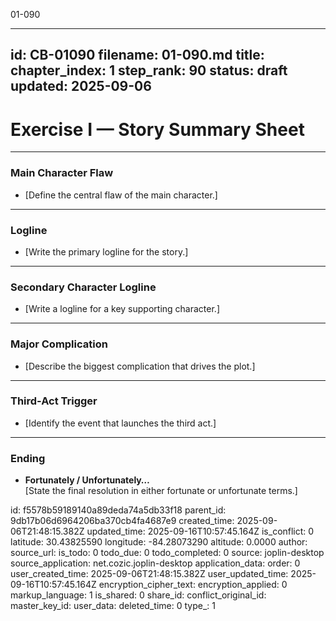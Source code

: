 01-090

---
id: CB-01090
filename: 01-090.md
title: 
chapter_index: 1
step_rank: 90
status: draft
updated: 2025-09-06
---
# Exercise I — Story Summary Sheet

---

### **Main Character Flaw**
- [Define the central flaw of the main character.]

---

### **Logline**
- [Write the primary logline for the story.]

---

### **Secondary Character Logline**
- [Write a logline for a key supporting character.]

---

### **Major Complication**
- [Describe the biggest complication that drives the plot.]

---

### **Third-Act Trigger**
- [Identify the event that launches the third act.]

---

### **Ending**
- **Fortunately / Unfortunately…**  
  [State the final resolution in either fortunate or unfortunate terms.]


id: f5578b59189140a89deda74a5db33f18
parent_id: 9db17b06d6964206ba370cb4fa4687e9
created_time: 2025-09-06T21:48:15.382Z
updated_time: 2025-09-16T10:57:45.164Z
is_conflict: 0
latitude: 30.43825590
longitude: -84.28073290
altitude: 0.0000
author: 
source_url: 
is_todo: 0
todo_due: 0
todo_completed: 0
source: joplin-desktop
source_application: net.cozic.joplin-desktop
application_data: 
order: 0
user_created_time: 2025-09-06T21:48:15.382Z
user_updated_time: 2025-09-16T10:57:45.164Z
encryption_cipher_text: 
encryption_applied: 0
markup_language: 1
is_shared: 0
share_id: 
conflict_original_id: 
master_key_id: 
user_data: 
deleted_time: 0
type_: 1
